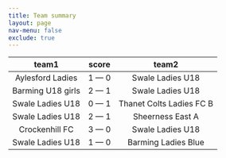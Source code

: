 ```yaml
---
title: Team summary
layout: page
nav-menu: false
exclude: true
---
```




|       team1       |    score    |          team2           |
|:-----------------:|:-----------:|:------------------------:|
| Aylesford Ladies  | 1 &mdash; 0 |     Swale Ladies U18     |
| Barming U18 girls | 2 &mdash; 1 |     Swale Ladies U18     |
| Swale Ladies U18  | 0 &mdash; 1 | Thanet Colts Ladies FC B |
| Swale Ladies U18  | 2 &mdash; 1 |     Sheerness East A     |
|  Crockenhill FC   | 3 &mdash; 0 |     Swale Ladies U18     |
| Swale Ladies U18  | 1 &mdash; 0 |   Barming Ladies Blue    |

 <br /><br /><br />